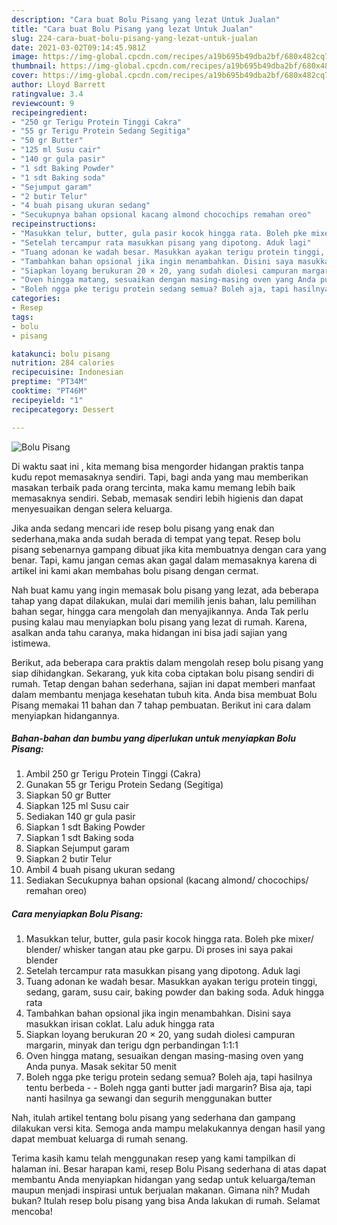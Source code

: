```yaml
---
description: "Cara buat Bolu Pisang yang lezat Untuk Jualan"
title: "Cara buat Bolu Pisang yang lezat Untuk Jualan"
slug: 224-cara-buat-bolu-pisang-yang-lezat-untuk-jualan
date: 2021-03-02T09:14:45.981Z
image: https://img-global.cpcdn.com/recipes/a19b695b49dba2bf/680x482cq70/bolu-pisang-foto-resep-utama.jpg
thumbnail: https://img-global.cpcdn.com/recipes/a19b695b49dba2bf/680x482cq70/bolu-pisang-foto-resep-utama.jpg
cover: https://img-global.cpcdn.com/recipes/a19b695b49dba2bf/680x482cq70/bolu-pisang-foto-resep-utama.jpg
author: Lloyd Barrett
ratingvalue: 3.4
reviewcount: 9
recipeingredient:
- "250 gr Terigu Protein Tinggi Cakra"
- "55 gr Terigu Protein Sedang Segitiga"
- "50 gr Butter"
- "125 ml Susu cair"
- "140 gr gula pasir"
- "1 sdt Baking Powder"
- "1 sdt Baking soda"
- "Sejumput garam"
- "2 butir Telur"
- "4 buah pisang ukuran sedang"
- "Secukupnya bahan opsional kacang almond chocochips remahan oreo"
recipeinstructions:
- "Masukkan telur, butter, gula pasir kocok hingga rata. Boleh pke mixer/ blender/ whisker tangan atau pke garpu. Di proses ini saya pakai blender"
- "Setelah tercampur rata masukkan pisang yang dipotong. Aduk lagi"
- "Tuang adonan ke wadah besar. Masukkan ayakan terigu protein tinggi, sedang, garam, susu cair, baking powder dan baking soda. Aduk hingga rata"
- "Tambahkan bahan opsional jika ingin menambahkan. Disini saya masukkan irisan coklat. Lalu aduk hingga rata"
- "Siapkan loyang berukuran 20 × 20, yang sudah diolesi campuran margarin, minyak dan terigu dgn perbandingan 1:1:1"
- "Oven hingga matang, sesuaikan dengan masing-masing oven yang Anda punya. Masak sekitar 50 menit"
- "Boleh ngga pke terigu protein sedang semua? Boleh aja, tapi hasilnya tentu berbeda  Boleh ngga ganti butter jadi margarin? Bisa aja, tapi nanti hasilnya ga sewangi dan segurih menggunakan butter"
categories:
- Resep
tags:
- bolu
- pisang

katakunci: bolu pisang 
nutrition: 284 calories
recipecuisine: Indonesian
preptime: "PT34M"
cooktime: "PT46M"
recipeyield: "1"
recipecategory: Dessert

---
```



![Bolu Pisang](https://img-global.cpcdn.com/recipes/a19b695b49dba2bf/680x482cq70/bolu-pisang-foto-resep-utama.jpg)

Di waktu  saat ini , kita memang bisa mengorder hidangan praktis tanpa kudu repot memasaknya sendiri. Tapi, bagi anda yang mau memberikan masakan terbaik pada orang tercinta, maka kamu memang lebih baik memasaknya sendiri. Sebab, memasak sendiri lebih higienis dan dapat menyesuaikan dengan selera keluarga.

Jika anda sedang mencari ide resep bolu pisang yang enak dan sederhana,maka anda sudah berada di tempat yang tepat. Resep bolu pisang  sebenarnya gampang dibuat jika kita membuatnya dengan cara yang benar. Tapi, kamu jangan cemas akan gagal dalam memasaknya 
karena di artikel ini kami akan membahas bolu pisang dengan cermat.  



Nah buat kamu yang ingin memasak bolu pisang yang lezat, ada beberapa tahap yang dapat dilakukan, mulai dari memilih jenis bahan, lalu pemilihan bahan segar, hingga cara mengolah dan menyajikannya. Anda Tak perlu pusing kalau mau menyiapkan bolu pisang yang lezat di rumah. Karena, asalkan anda  tahu caranya, maka hidangan ini bisa jadi sajian yang istimewa.

Berikut, ada beberapa cara praktis  dalam mengolah resep bolu pisang yang siap dihidangkan. Sekarang, yuk kita coba ciptakan bolu pisang sendiri di rumah. Tetap dengan bahan sederhana, sajian ini dapat memberi manfaat dalam membantu menjaga kesehatan tubuh kita. Anda bisa membuat Bolu Pisang memakai 11 bahan dan 7 tahap pembuatan. Berikut ini cara dalam menyiapkan hidangannya.

<!--inarticleads1-->

##### Bahan-bahan dan bumbu yang diperlukan untuk menyiapkan Bolu Pisang:

1. Ambil 250 gr Terigu Protein Tinggi (Cakra)
1. Gunakan 55 gr Terigu Protein Sedang (Segitiga)
1. Siapkan 50 gr Butter
1. Siapkan 125 ml Susu cair
1. Sediakan 140 gr gula pasir
1. Siapkan 1 sdt Baking Powder
1. Siapkan 1 sdt Baking soda
1. Siapkan Sejumput garam
1. Siapkan 2 butir Telur
1. Ambil 4 buah pisang ukuran sedang
1. Sediakan Secukupnya bahan opsional (kacang almond/ chocochips/ remahan oreo)




<!--inarticleads2-->

##### Cara menyiapkan Bolu Pisang:

1. Masukkan telur, butter, gula pasir kocok hingga rata. Boleh pke mixer/ blender/ whisker tangan atau pke garpu. Di proses ini saya pakai blender
1. Setelah tercampur rata masukkan pisang yang dipotong. Aduk lagi
1. Tuang adonan ke wadah besar. Masukkan ayakan terigu protein tinggi, sedang, garam, susu cair, baking powder dan baking soda. Aduk hingga rata
1. Tambahkan bahan opsional jika ingin menambahkan. Disini saya masukkan irisan coklat. Lalu aduk hingga rata
1. Siapkan loyang berukuran 20 × 20, yang sudah diolesi campuran margarin, minyak dan terigu dgn perbandingan 1:1:1
1. Oven hingga matang, sesuaikan dengan masing-masing oven yang Anda punya. Masak sekitar 50 menit
1. Boleh ngga pke terigu protein sedang semua? Boleh aja, tapi hasilnya tentu berbeda -  - Boleh ngga ganti butter jadi margarin? Bisa aja, tapi nanti hasilnya ga sewangi dan segurih menggunakan butter




Nah, itulah artikel tentang  bolu pisang  yang sederhana dan gampang dilakukan versi kita. Semoga anda mampu melakukannya dengan hasil yang dapat membuat keluarga di rumah senang. 

Terima kasih kamu telah menggunakan resep yang kami tampilkan di halaman ini. Besar harapan kami, resep  Bolu Pisang sederhana di atas dapat membantu Anda menyiapkan hidangan yang sedap untuk keluarga/teman maupun menjadi inspirasi untuk berjualan makanan. Gimana nih? Mudah bukan? Itulah resep bolu pisang yang bisa Anda lakukan di rumah. Selamat mencoba!

